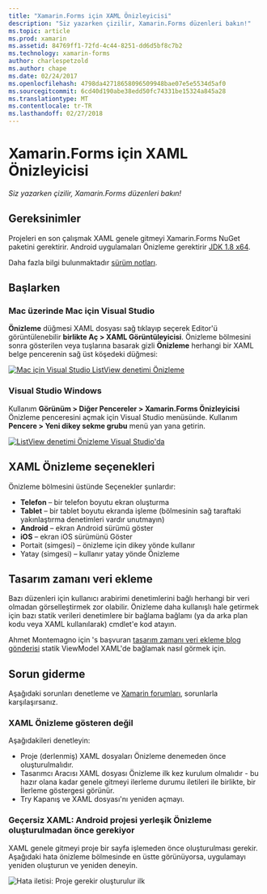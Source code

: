 ```yaml
---
title: "Xamarin.Forms için XAML Önizleyicisi"
description: "Siz yazarken çizilir, Xamarin.Forms düzenleri bakın!"
ms.topic: article
ms.prod: xamarin
ms.assetid: 84769ff1-72fd-4c44-8251-dd6d5bf8c7b2
ms.technology: xamarin-forms
author: charlespetzold
ms.author: chape
ms.date: 02/24/2017
ms.openlocfilehash: 4798da42718658096509948bae07e5e5534d5af0
ms.sourcegitcommit: 6cd40d190abe38edd50fc74331be15324a845a28
ms.translationtype: MT
ms.contentlocale: tr-TR
ms.lasthandoff: 02/27/2018
---
```

# <a name="xaml-previewer-for-xamarinforms"></a>Xamarin.Forms için XAML Önizleyicisi

_Siz yazarken çizilir, Xamarin.Forms düzenleri bakın!_

## <a name="requirements"></a>Gereksinimler

Projeleri en son çalışmak XAML genele gitmeyi Xamarin.Forms NuGet paketini gerektirir. Android uygulamaları Önizleme gerektirir [JDK 1.8 x64](http://www.oracle.com/technetwork/java/javase/downloads/jdk8-downloads-2133151.html).

Daha fazla bilgi bulunmaktadır [sürüm notları](https://developer.xamarin.com/releases/studio/xamarin.studio_6.2/xamarin.studio_6.2/#Xamarin_Forms_Previewer).

## <a name="getting-started"></a>Başlarken

### <a name="visual-studio-for-mac-on-mac"></a>Mac üzerinde Mac için Visual Studio

**Önizleme** düğmesi XAML dosyası sağ tıklayıp seçerek Editor'ü görüntülenebilir **birlikte Aç > XAML Görüntüleyicisi**. Önizleme bölmesini sonra gösterilen veya tuşlarına basarak gizli **Önizleme** herhangi bir XAML belge pencerenin sağ üst köşedeki düğmesi:

[ ![Mac için Visual Studio ListView denetimi Önizleme](xaml-previewer-images/xamlp-list-sml.png "Mac için Visual Studio Forms önizlemesinde")](xaml-previewer-images/xamlp-list.png "Mac için Visual Studio Forms önizlemesinde")

### <a name="visual-studio-on-windows"></a>Visual Studio Windows

Kullanım **Görünüm > Diğer Pencereler > Xamarin.Forms Önizleyicisi** Önizleme penceresini açmak için Visual Studio menüsünde. Kullanım **Pencere > Yeni dikey sekme grubu** menü yan yana getirin.

[ ![ListView denetimi Önizleme Visual Studio'da](xaml-previewer-images/xamlp-list-vs-sml.png "Visual Studio Forms önizlemesinde")](xaml-previewer-images/xamlp-list-vs.png "Visual Studio Forms önizlemesinde")

## <a name="xaml-preview-options"></a>XAML Önizleme seçenekleri

Önizleme bölmesini üstünde Seçenekler şunlardır:

* **Telefon** – bir telefon boyutu ekran oluşturma
* **Tablet** – bir tablet boyutu ekranda işleme (bölmesinin sağ taraftaki yakınlaştırma denetimleri vardır unutmayın)
* **Android** – ekran Android sürümü göster
* **iOS** – ekran iOS sürümünü Göster
* Portait (simgesi) – önizleme için dikey yönde kullanır
* Yatay (simgesi) – kullanır yatay yönde Önizleme

## <a name="adding-design-time-data"></a>Tasarım zamanı veri ekleme

Bazı düzenleri için kullanıcı arabirimi denetimlerini bağlı herhangi bir veri olmadan görselleştirmek zor olabilir. Önizleme daha kullanışlı hale getirmek için bazı statik verileri denetimlere bir bağlama bağlamı (ya da arka plan kodu veya XAML kullanılarak) cmdlet'e kod atayın.

Ahmet Montemagno için 's başvuran [tasarım zamanı veri ekleme blog gönderisi](http://motzcod.es/post/143702671962/xamarinforms-xaml-previewer-design-time-data) statik ViewModel XAML'de bağlamak nasıl görmek için.

## <a name="troubleshooting"></a>Sorun giderme

Aşağıdaki sorunları denetleme ve [Xamarin forumları](https://forums.xamarin.com/categories/xamarin-forms), sorunlarla karşılaşırsanız.

### <a name="xaml-preview-isnt-showing"></a>XAML Önizleme gösteren değil

Aşağıdakileri denetleyin:

* Proje (derlenmiş) XAML dosyaları Önizleme denemeden önce oluşturulmalıdır.
* Tasarımcı Aracısı XAML dosyası Önizleme ilk kez kurulum olmalıdır - bu hazır olana kadar genele gitmeyi ilerleme durumu iletileri ile birlikte, bir İlerleme göstergesi görünür.
* Try Kapanış ve XAML dosyası'nı yeniden açmayı.

### <a name="invalid-xaml-the-android-project-needs-to-built-before-preview-can-be-created"></a>Geçersiz XAML: Android projesi yerleşik Önizleme oluşturulmadan önce gerekiyor

XAML genele gitmeyi proje bir sayfa işlemeden önce oluşturulması gerekir.
Aşağıdaki hata önizleme bölmesinde en üstte görünüyorsa, uygulamayı yeniden oluşturun ve yeniden deneyin.

![Hata iletisi: Proje gerekir oluşturulur ilk](xaml-previewer-images/error-not-built-sml.png "hata iletisi: projeyi yeniden")
